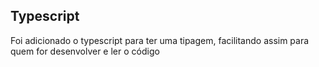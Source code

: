 ## Typescript

Foi adicionado o typescript para ter uma tipagem, facilitando assim para quem for desenvolver e ler o código